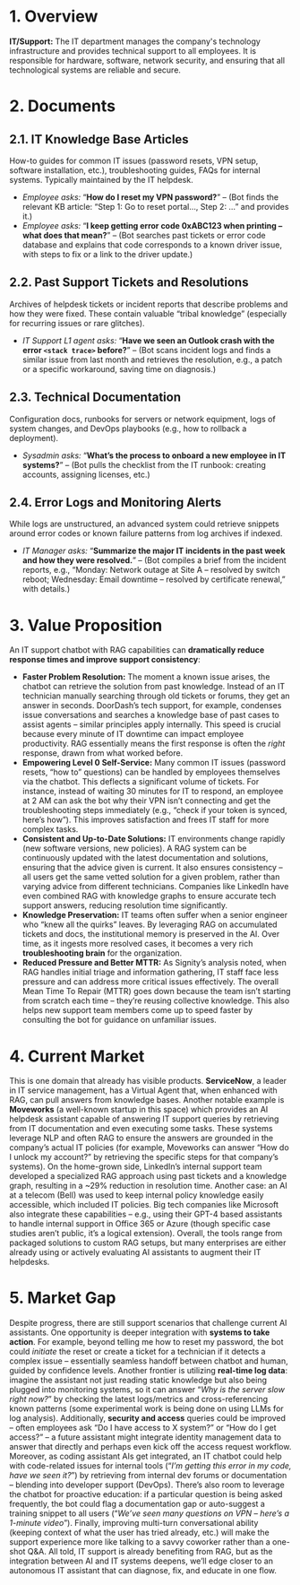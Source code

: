 # 1. Overview
**IT/Support:** The IT department manages the company's technology infrastructure and provides technical support to all employees. It is responsible for hardware, software, network security, and ensuring that all technological systems are reliable and secure.

# 2. Documents

## 2.1. IT Knowledge Base Articles
How-to guides for common IT issues (password resets, VPN setup, software installation, etc.), troubleshooting guides, FAQs for internal systems. Typically maintained by the IT helpdesk.
* *Employee asks:* “**How do I reset my VPN password?**” – (Bot finds the relevant KB article: “Step 1: Go to reset portal…, Step 2: …” and provides it.)
* *Employee asks:* “**I keep getting error code 0xABC123 when printing – what does that mean?**” – (Bot searches past tickets or error code database and explains that code corresponds to a known driver issue, with steps to fix or a link to the driver update.)

## 2.2. Past Support Tickets and Resolutions
Archives of helpdesk tickets or incident reports that describe problems and how they were fixed. These contain valuable “tribal knowledge” (especially for recurring issues or rare glitches).
* *IT Support L1 agent asks:* “**Have we seen an Outlook crash with the error `<stack trace>` before?**” – (Bot scans incident logs and finds a similar issue from last month and retrieves the resolution, e.g., a patch or a specific workaround, saving time on diagnosis.)

## 2.3. Technical Documentation
Configuration docs, runbooks for servers or network equipment, logs of system changes, and DevOps playbooks (e.g., how to rollback a deployment).
* *Sysadmin asks:* “**What’s the process to onboard a new employee in IT systems?**” – (Bot pulls the checklist from the IT runbook: creating accounts, assigning licenses, etc.)

## 2.4. Error Logs and Monitoring Alerts
While logs are unstructured, an advanced system could retrieve snippets around error codes or known failure patterns from log archives if indexed.
* *IT Manager asks:* “**Summarize the major IT incidents in the past week and how they were resolved.**” – (Bot compiles a brief from the incident reports, e.g., “Monday: Network outage at Site A – resolved by switch reboot; Wednesday: Email downtime – resolved by certificate renewal,” with details.)

# 3. Value Proposition
An IT support chatbot with RAG capabilities can **dramatically reduce response times and improve support consistency**:

* **Faster Problem Resolution:** The moment a known issue arises, the chatbot can retrieve the solution from past knowledge. Instead of an IT technician manually searching through old tickets or forums, they get an answer in seconds. DoorDash’s tech support, for example, condenses issue conversations and searches a knowledge base of past cases to assist agents – similar principles apply internally. This speed is crucial because every minute of IT downtime can impact employee productivity. RAG essentially means the first response is often the *right* response, drawn from what worked before.
* **Empowering Level 0 Self-Service:** Many common IT issues (password resets, “how to” questions) can be handled by employees themselves via the chatbot. This deflects a significant volume of tickets. For instance, instead of waiting 30 minutes for IT to respond, an employee at 2 AM can ask the bot why their VPN isn’t connecting and get the troubleshooting steps immediately (e.g., “check if your token is synced, here’s how”). This improves satisfaction and frees IT staff for more complex tasks.
* **Consistent and Up-to-Date Solutions:** IT environments change rapidly (new software versions, new policies). A RAG system can be continuously updated with the latest documentation and solutions, ensuring that the advice given is current. It also ensures consistency – all users get the same vetted solution for a given problem, rather than varying advice from different technicians. Companies like LinkedIn have even combined RAG with knowledge graphs to ensure accurate tech support answers, reducing resolution time significantly.
* **Knowledge Preservation:** IT teams often suffer when a senior engineer who “knew all the quirks” leaves. By leveraging RAG on accumulated tickets and docs, the institutional memory is preserved in the AI. Over time, as it ingests more resolved cases, it becomes a very rich **troubleshooting brain** for the organization.
* **Reduced Pressure and Better MTTR:** As Signity’s analysis noted, when RAG handles initial triage and information gathering, IT staff face less pressure and can address more critical issues effectively. The overall Mean Time To Repair (MTTR) goes down because the team isn’t starting from scratch each time – they’re reusing collective knowledge. This also helps new support team members come up to speed faster by consulting the bot for guidance on unfamiliar issues.

# 4. Current Market
This is one domain that already has visible products. **ServiceNow**, a leader in IT service management, has a Virtual Agent that, when enhanced with RAG, can pull answers from knowledge bases. Another notable example is **Moveworks** (a well-known startup in this space) which provides an AI helpdesk assistant capable of answering IT support queries by retrieving from IT documentation and even executing some tasks. These systems leverage NLP and often RAG to ensure the answers are grounded in the company’s actual IT policies (for example, Moveworks can answer “How do I unlock my account?” by retrieving the specific steps for that company’s systems). On the home-grown side, LinkedIn’s internal support team developed a specialized RAG approach using past tickets and a knowledge graph, resulting in a \~29% reduction in resolution time. Another case: an AI at a telecom (Bell) was used to keep internal policy knowledge easily accessible, which included IT policies. Big tech companies like Microsoft also integrate these capabilities – e.g., using their GPT-4 based assistants to handle internal support in Office 365 or Azure (though specific case studies aren’t public, it’s a logical extension). Overall, the tools range from packaged solutions to custom RAG setups, but many enterprises are either already using or actively evaluating AI assistants to augment their IT helpdesks.

# 5. Market Gap
Despite progress, there are still support scenarios that challenge current AI assistants. One opportunity is deeper integration with **systems to take action**. For example, beyond telling me how to reset my password, the bot could *initiate* the reset or create a ticket for a technician if it detects a complex issue – essentially seamless handoff between chatbot and human, guided by confidence levels. Another frontier is utilizing **real-time log data**: imagine the assistant not just reading static knowledge but also being plugged into monitoring systems, so it can answer “*Why is the server slow right now?*” by checking the latest logs/metrics and cross-referencing known patterns (some experimental work is being done on using LLMs for log analysis). Additionally, **security and access** queries could be improved – often employees ask “Do I have access to X system?” or “How do I get access?” – a future assistant might integrate identity management data to answer that directly and perhaps even kick off the access request workflow. Moreover, as coding assistant AIs get integrated, an IT chatbot could help with code-related issues for internal tools (“*I’m getting this error in my code, have we seen it?*”) by retrieving from internal dev forums or documentation – blending into developer support (DevOps). There’s also room to leverage the chatbot for proactive education: if a particular question is being asked frequently, the bot could flag a documentation gap or auto-suggest a training snippet to all users (“*We’ve seen many questions on VPN – here’s a 1-minute video*”). Finally, improving multi-turn conversational ability (keeping context of what the user has tried already, etc.) will make the support experience more like talking to a savvy coworker rather than a one-shot Q&A. All told, IT support is already benefiting from RAG, but as the integration between AI and IT systems deepens, we’ll edge closer to an autonomous IT assistant that can diagnose, fix, and educate in one flow.
